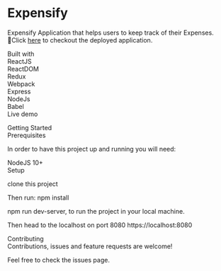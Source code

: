 # Expensify  
Expensify Application that helps users to keep track of their Expenses.   
📌Click [here](https://react-expensify-app1.herokuapp.com "expensify App") to checkout the deployed application.

Built with  
ReactJS  
ReactDOM   
Redux  
Webpack  
Express  
NodeJs  
Babel  
Live demo  

Getting Started  
Prerequisites  

In order to have this project up and running you will need:   

NodeJS 10+  
Setup  

clone this project  

Then run: npm install  

npm run dev-server, to run the project in your local machine.  

Then head to the localhost on port 8080 https://localhost:8080  

Contributing  
Contributions, issues and feature requests are welcome!  

Feel free to check the issues page.  